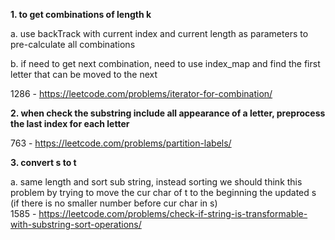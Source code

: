 **1. to get combinations of length k**

a. use backTrack with current index and current length as parameters to pre-calculate all combinations

b. if need to get next combination, need to use index_map and find the first letter that can be moved to the next

1286 - https://leetcode.com/problems/iterator-for-combination/

**2. when check the substring include all appearance of a letter, preprocess the last index for each letter**

763 - https://leetcode.com/problems/partition-labels/

**3. convert s to t**

a. same length and sort sub string, instead sorting we should think this problem by trying to move the cur char of t to the beginning the updated s (if there is no smaller number before cur char in s)  
1585 - https://leetcode.com/problems/check-if-string-is-transformable-with-substring-sort-operations/
